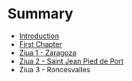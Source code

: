 # Summary

* [Introduction](README.md)
* [First Chapter](chapter1.md)
* [Ziua 1 - Zaragoza](ziua_1_-_zaragoza.md)
* [Ziua 2 - Saint Jean Pied de Port](ziua_2_-_saint_jean_pied_de_port.md)
* Ziua 3 - Roncesvalles

